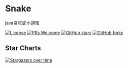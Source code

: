 # Snake
java贪吃蛇小游戏


[![License](https://img.shields.io/badge/license-MIT-blue.svg)](http://opensource.org/licenses/MIT)
[![PRs Welcome](https://img.shields.io/badge/PRs-welcome-brightgreen.svg)](https://github.com/52JimXu/Snake/pulls)
[![GitHub stars](https://img.shields.io/github/stars/52JimXu/Snake.svg?style=social&label=Stars)](https://github.com/52JimXu/Snake)
[![GitHub forks](https://img.shields.io/github/forks/52JimXu/Snake.svg?style=social&label=Fork)](https://github.com/52JimXu/Snake)


## Star Charts

[![Stargazers over time](https://starchart.cc/52JimXu/Snake.svg)](https://starchart.cc/52JimXu/Snake)
